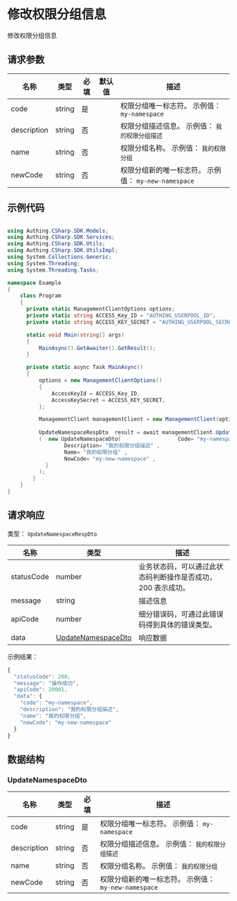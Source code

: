 # 修改权限分组信息

<!--
  警告⚠️：
  不要直接修改该文档，
  https://github.com/Authing/authing-docs-factory
  使用该项目进行生成
-->

修改权限分组信息

## 请求参数

| 名称 | 类型 | 必填 | 默认值 | 描述 |
| ---- | ---- | ---- | ---- | ---- |
| code | string | 是 |  | 权限分组唯一标志符。 示例值： `my-namespace` |
| description | string | 否 |  | 权限分组描述信息。 示例值： `我的权限分组描述` |
| name | string | 否 |  | 权限分组名称。 示例值： `我的权限分组` |
| newCode | string | 否 |  | 权限分组新的唯一标志符。 示例值： `my-new-namespace` |


## 示例代码

```csharp

using Authing.CSharp.SDK.Models;
using Authing.CSharp.SDK.Services;
using Authing.CSharp.SDK.Utils;
using Authing.CSharp.SDK.UtilsImpl;
using System.Collections.Generic;
using System.Threading;
using System.Threading.Tasks;

namespace Example
{
    class Program
    {
      private static ManagementClientOptions options;
      private static string ACCESS_Key_ID = "AUTHING_USERPOOL_ID";
      private static string ACCESS_KEY_SECRET = "AUTHING_USERPOOL_SECRET";

      static void Main(string[] args)
      {
          MainAsync().GetAwaiter().GetResult();
      }

      private static async Task MainAsync()
      {
          options = new ManagementClientOptions()
          {
              AccessKeyId = ACCESS_Key_ID,
              AccessKeySecret = ACCESS_KEY_SECRET,
          };

          ManagementClient managementClient = new ManagementClient(options);
        
          UpdateNamespaceRespDto  result = await managementClient.UpdateNamespace
          (  new UpdateNamespaceDto{                  Code= "my-namespace" ,
                  Description= "我的权限分组描述" ,
                  Name= "我的权限分组" ,
                  NewCode= "my-new-namespace" ,
            }
          );
        }
    }
}

```



## 请求响应

类型： `UpdateNamespaceRespDto`

| 名称 | 类型 | 描述 |
| ---- | ---- | ---- |
| statusCode | number | 业务状态码，可以通过此状态码判断操作是否成功，200 表示成功。 |
| message | string | 描述信息 |
| apiCode | number | 细分错误码，可通过此错误码得到具体的错误类型。 |
| data | <a href="#UpdateNamespaceDto">UpdateNamespaceDto</a> | 响应数据 |



示例结果：

```js
{
  "statusCode": 200,
  "message": "操作成功",
  "apiCode": 20001,
  "data": {
    "code": "my-namespace",
    "description": "我的权限分组描述",
    "name": "我的权限分组",
    "newCode": "my-new-namespace"
  }
}
```

## 数据结构


### <a id="UpdateNamespaceDto"></a> UpdateNamespaceDto

| 名称 | 类型 | 必填 | 描述 |
| ---- |  ---- | ---- | ---- |
| code | string | 是 | 权限分组唯一标志符。 示例值： `my-namespace`  |
| description | string | 否 | 权限分组描述信息。 示例值： `我的权限分组描述`  |
| name | string | 否 | 权限分组名称。 示例值： `我的权限分组`  |
| newCode | string | 否 | 权限分组新的唯一标志符。 示例值： `my-new-namespace`  |


